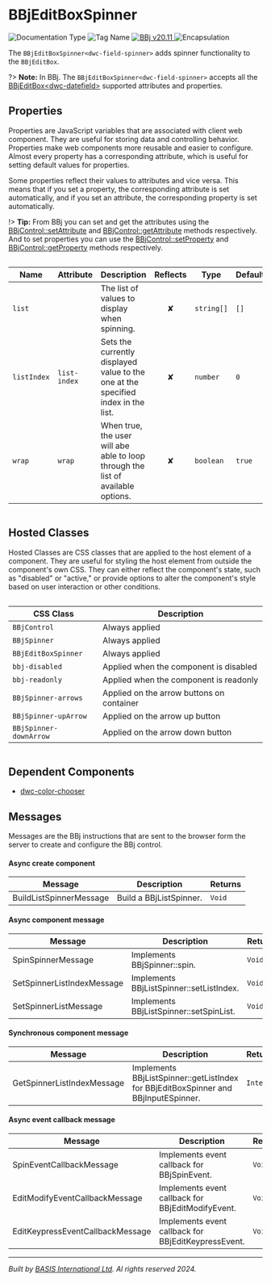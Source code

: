 # BBjEditBoxSpinner
![Documentation Type](https://img.shields.io/badge/Documentation-dwc-%23006aff) ![Tag Name](https://img.shields.io/badge/Component-dwc--field--spinner-%23006aff) <a href="https://documentation.basis.cloud/BASISHelp/WebHelp/bbjobjects/Window/bbjeditboxspinner.htm?Highlight=BBjEditbox" title="The BBj Control Name">
      <img src="https://img.shields.io/badge/Control-BBjEditBoxSpinner &#8599;-%23006aff" alt="BBj v20.11" />
    </a> ![Encapsulation](https://img.shields.io/badge/Encapsulation-shadow-%23006aff)

The `BBjEditBoxSpinner<dwc-field-spinner>` adds spinner functionality to the `BBjEditBox`.

?> **Note:** In BBj. The `BBjEditBoxSpinner<dwc-field-spinner>` accepts all the [BBjEditBox\<dwc-datefield\>](dwc/dwc-field) supported attributes and properties.


## Properties 


Properties are JavaScript variables that are associated with client web component.
They are useful for storing data and controlling behavior. Properties make web components more reusable and easier to configure.
Almost every property has a corresponding attribute, which is useful for setting default values for properties.

Some properties reflect their values to attributes and vice versa. This means that if you set a property, the corresponding attribute is set automatically, and if you set an attribute, the corresponding property is set automatically.

!> **Tip:** From BBj you can set and get the attributes using the [BBjControl::setAttribute](https://documentation.basis.cloud/BASISHelp/WebHelp/bbjobjects/SysGui/bbjcontrol/BBjControl_setAttribute.htm)
and [BBjControl::getAttribute](https://documentation.basis.cloud/BASISHelp/WebHelp/bbjobjects/SysGui/bbjcontrol/BBjControl_getAttribute.htm) methods respectively.
And to set properties you can use the [BBjControl::setProperty](https://documentation.basis.cloud/BASISHelp/WebHelp/bbjobjects/SysGui/bbjcontrol/BBjControl_setProperty.htm) and [BBjControl::getProperty](https://documentation.basis.cloud/BASISHelp/WebHelp/bbjobjects/SysGui/bbjcontrol/BBjControl_getProperty.htm) methods respectively.
<div style="overflow-x: auto;">

| Name          | Attribute      | Description                                                                       | Reflects | Type         | Default  |
| ------------- | -------------- | --------------------------------------------------------------------------------- | :------: | ------------ | -------- |
| ``list``      |                | The list of values to display when spinning.                                      | &#x2718; | ``string[]`` | ``[]``   |
| ``listIndex`` | ``list-index`` | Sets the currently displayed value to the one at the specified index in the list. | &#x2718; | ``number``   | ``0``    |
| ``wrap``      | ``wrap``       | When true, the user will abe able to loop through the list of available options.  | &#x2718; | ``boolean``  | ``true`` |


</div>

## Hosted Classes


Hosted Classes are CSS classes that are applied to the host element of a component. They are useful for styling the host element from outside the component's own CSS.
They can either reflect the component's state, such as "disabled" or "active," or provide options to alter the component's style based on user interaction or other conditions.
<div style="overflow-x: auto;">

| CSS Class                | Description                               |
| ------------------------ | ----------------------------------------- |
| ``BBjControl``           | Always applied                            |
| ``BBjSpinner``           | Always applied                            |
| ``BBjEditBoxSpinner``    | Always applied                            |
| ``bbj-disabled``         | Applied when the component is disabled    |
| ``bbj-readonly``         | Applied when the component is readonly    |
| ``BBjSpinner-arrows``    | Applied on the arrow buttons on container |
| ``BBjSpinner-upArrow``   | Applied on the arrow up button            |
| ``BBjSpinner-downArrow`` | Applied on the arrow down button          |


</div>

## Dependent Components

- [dwc-color-chooser](web-components/dwc-color-chooser.md)


## Messages

Messages are the BBj instructions that are sent to the browser form the server to create and configure the BBj control.<!-- tabs:start -->

#### **Async create component**

| Message                 | Description             | Returns  |
| ----------------------- | ----------------------- | -------- |
| BuildListSpinnerMessage | Build a BBjListSpinner. | ``Void`` |


#### **Async component message**

| Message                    | Description                              | Returns  |
| -------------------------- | ---------------------------------------- | -------- |
| SpinSpinnerMessage         | Implements BBjSpinner::spin.             | ``Void`` |
| SetSpinnerListIndexMessage | Implements BBjListSpinner::setListIndex. | ``Void`` |
| SetSpinnerListMessage      | Implements BBjListSpinner::setSpinList.  | ``Void`` |


#### **Synchronous component message**

| Message                    | Description                                                                         | Returns     |
| -------------------------- | ----------------------------------------------------------------------------------- | ----------- |
| GetSpinnerListIndexMessage | Implements BBjListSpinner::getListIndex for BBjEditBoxSpinner and BBjInputESpinner. | ``Integer`` |


#### **Async event callback message**

| Message                          | Description                                         | Returns  |
| -------------------------------- | --------------------------------------------------- | -------- |
| SpinEventCallbackMessage         | Implements event callback for BBjSpinEvent.         | ``Void`` |
| EditModifyEventCallbackMessage   | Implements event callback for BBjEditModifyEvent.   | ``Void`` |
| EditKeypressEventCallbackMessage | Implements event callback for BBjEditKeypressEvent. | ``Void`` |


<!-- tabs:end -->



----------------------------------------------
*Built by [BASIS International Ltd](https://www.basis.cloud/). Al rights reserved 2024.*
